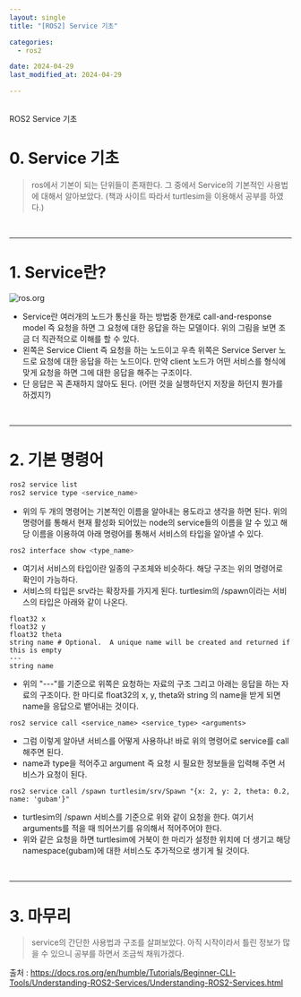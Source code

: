 ```yaml
---
layout: single
title: "[ROS2] Service 기초"

categories:
  - ros2

date: 2024-04-29
last_modified_at: 2024-04-29

---
```

<br>
ROS2 Service 기초
<br>

# 0. Service 기초

> ros에서 기본이 되는 단위들이 존재한다. 그 중에서 Service의 기본적인 사용법에 대해서 알아보았다. (책과 사이트 따라서 turtlesim을 이용해서 공부를 하였다.)
>

<br>

---


# 1. Service란?
![ros.org](https://github.com/gubam/gubam.github.io/assets/109836946/037d1086-ebb4-44e7-950b-ad3557110def)


- Service란 여러개의 노드가 통신을 하는 방법중 한개로 call-and-response model 즉 요청을 하면 그 요청에 대한 응답을 하는 모델이다.  위의 그림을 보면 조금 더 직관적으로 이해를 할 수 있다.
- 왼쪽은 Service Client 즉 요청을 하는 노드이고 우측 위쪽은 Service Server 노드로 요청에 대한 응답을 하는 노드이다. 만약 client 노드가 어떤 서비스를 형식에 맞게 요청을 하면 그에 대한 응답을 해주는 구조이다.
- 단 응답은 꼭 존재하지 않아도 된다. (어떤 것을 실행하던지 저장을 하던지 뭔가를 하겠지?)

  
<br>

---


# 2. 기본 명령어

```bash
ros2 service list
ros2 service type <service_name>
```

- 위의 두 개의 명령어는 기본적인 이름을 알아내는 용도라고 생각을 하면 된다. 위의 명령어를 통해서 현재 활성화 되어있는 node의 service들의 이름을 알 수 있고 해당 이름을 이용하여 아래 명령어를 통해서 서비스의 타입을 알아낼 수 있다.

```bash
ros2 interface show <type_name>
```

- 여기서 서비스의 타입이란 일종의 구조체와 비슷하다. 해당 구조는 위의 명령어로 확인이 가능하다.
- 서비스의 타입은 srv라는 확장자를 가지게 된다. turtlesim의 /spawn이라는 서비스의 타입은 아래와 같이 나온다.

```docker
float32 x
float32 y
float32 theta
string name # Optional.  A unique name will be created and returned if this is empty
---
string name
```

- 위의 "---"를 기준으로 위쪽은 요청하는 자료의 구조 그리고 아래는 응답을 하는 자료의 구조이다. 한 마디로 float32의 x, y, theta와 string 의 name을 받게 되면 name을 응답으로 뱉어내는 것이다.

```docker
ros2 service call <service_name> <service_type> <arguments>
```

- 그럼 이렇게 알아낸 서비스를 어떻게 사용하냐! 바로 위의 명령어로 service를 call 해주면 된다.
- name과 type을 적어주고 argument 즉 요청 시 필요한 정보들을 입력해 주면 서비스가 요청이 된다.

```docker
ros2 service call /spawn turtlesim/srv/Spawn "{x: 2, y: 2, theta: 0.2, name: 'gubam'}"
```

- turtlesim의 /spawn 서비스를 기준으로 위와 같이 요청을 한다. 여기서 arguments를 적을 때 띄어쓰기를 유의해서 적어주어야 한다.
- 위와 같은 요청을 하면 turtlesim에 거북이 한 마리가 설정한 위치에 더 생기고 해당 namespace(gubam)에 대한 서비스도 추가적으로 생기게 될 것이다.
  
<br>

---

# 3. 마무리

> service의 간단한 사용법과 구조를 살펴보았다. 아직 시작이라서 틀린 정보가 많을 수 있으니 공부를 하면서 조금씩 채워가겠다.
>

출처 : https://docs.ros.org/en/humble/Tutorials/Beginner-CLI-Tools/Understanding-ROS2-Services/Understanding-ROS2-Services.html
